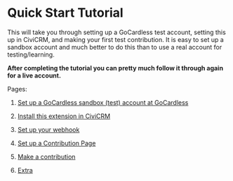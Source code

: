 # Quick Start Tutorial

This will take you through setting up a GoCardless test account, setting
this up in CiviCRM, and making your first test contribution. It is easy to
set up a sandbox account and much better to do this than to use a real
account for testing/learning.

**After completing the tutorial you can pretty much follow it through
again for a live account.**

Pages:

1. [Set up a GoCardless sandbox (test) account at
   GoCardless](tutorial/setup-sandbox-account)

2. [Install this extension in CiviCRM](tutorial/install.md)

3. [Set up your webhook](tutorial/webhook.md)

4. [Set up a Contribution Page](tutorial/contribution-page.md)

5. [Make a contribution](tutorial/make-contribution.md)

6. [Extra](tutorial/extra.md)




